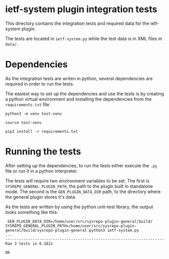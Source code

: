# ietf-system plugin integration tests

This directory contains the integration tests and required data for the ietf-system plugin.

The tests are located in `ietf-system.py` while the test data is in XML files in `data/`.

# Dependencies

As the integration tests are writen in python, several dependencies are required
in order to run the tests.

The easiest way to set up the dependencies and use the tests is by creating a python
virtual environment and installing the dependencies from the `requirements.txt` file.

```
python3 -m venv test-venv

source test-venv

pip3 install -r requirements.txt
```

# Running the tests

After setting up the dependencies, to run the tests either execute the `.py` file or
run it in a python interpreter.

The tests will require two environment variables to be set.
The first is `SYSREPO_GENERAL_PLUGIN_PATH`, the path to the plugin built in standalone mode.
The second is the `GEN_PLUGIN_DATA_DIR` path, to the directory where the general plugin stores
it's data.

As the tests are written by using the python unit-test library, the output looks
something like this:

```
 GEN_PLUGIN_DATA_DIR=/home/user/src/sysrepo-plugin-general/build/ SYSREPO_GENERAL_PLUGIN_PATH=/home/user/src/sysrepo-plugin-general/build/sysrepo-plugin-general python3 ietf-system.py
...
----------------------------------------------------------------------
Ran 3 tests in 6.182s

OK
```

